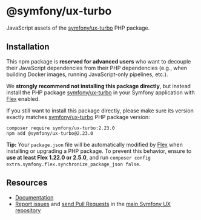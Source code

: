 # @symfony/ux-turbo

JavaScript assets of the [symfony/ux-turbo](https://packagist.org/packages/symfony/ux-turbo) PHP package.

## Installation

This npm package is **reserved for advanced users** who want to decouple their JavaScript dependencies from their PHP dependencies (e.g., when building Docker images, running JavaScript-only pipelines, etc.).

We **strongly recommend not installing this package directly**, but instead  install the PHP package [symfony/ux-turbo](https://packagist.org/packages/symfony/ux-turbo) in your Symfony application with [Flex](https://github.com/symfony/flex) enabled.

If you still want to install this package directly, please make sure its version exactly matches [symfony/ux-turbo](https://packagist.org/packages/symfony/ux-turbo) PHP package version:
```shell
composer require symfony/ux-turbo:2.23.0
npm add @symfony/ux-turbo@2.23.0
```

**Tip:** Your `package.json` file will be automatically modified by [Flex](https://github.com/symfony/flex) when installing or upgrading a PHP package. To prevent this behavior, ensure to **use at least Flex 1.22.0 or 2.5.0**, and run `composer config extra.symfony.flex.synchronize_package_json false`.

## Resources

-   [Documentation](https://symfony.com/bundles/ux-turbo/current/index.html)
-   [Report issues](https://github.com/symfony/ux/issues) and
    [send Pull Requests](https://github.com/symfony/ux/pulls)
    in the [main Symfony UX repository](https://github.com/symfony/ux)
